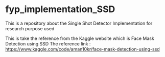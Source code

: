 # fyp_implementation_SSD
This is a repository about the Single Shot Detector Implementation for research purpose used

This is take the reference from the Kaggle website which is Face Mask Detection using SSD
The reference link : https://www.kaggle.com/code/aman10kr/face-mask-detection-using-ssd
